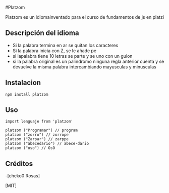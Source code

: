 #Platzom

Platzom es un idiomainventado para el curso de fundamentos de js en platzi 

## Descripción del idioma
- Si la palabra termina en ar se quitan los caracteres
- Si la palabra inicia con Z, se le añade pe
- si lapalabra tiene 10 letras se parte y se uno con un guion
- si la palabra original es un palindromo
    ninguna regla anterior cuenta y se devuelve 
    la misma palabra intercambiando mayusculas y minusculas

## Instalacion 
```
npm install platzom
```

## Uso
```
import lenguaje from 'platzom'

platzom ("Programar") // program 
platzom ("zorro") // zorrope 
platzom ("Zarpar") // zarppe
platzom ("abecedario") // abece-dario
platzom ("oso") // OsO   
```

## Créditos
-[cheko0 Rosas]

[MIT]